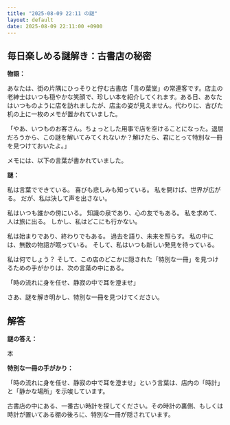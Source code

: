 ```yaml
---
title: "2025-08-09 22:11 の謎"
layout: default
date: 2025-08-09 22:11:00 +0900
---
```

## 毎日楽しめる謎解き：古書店の秘密

**物語：**

あなたは、街の片隅にひっそりと佇む古書店「言の葉堂」の常連客です。店主の老紳士はいつも穏やかな笑顔で、珍しい本を紹介してくれます。ある日、あなたはいつものように店を訪れましたが、店主の姿が見えません。代わりに、古びた机の上に一枚のメモが置かれていました。

「やあ、いつものお客さん。ちょっとした用事で店を空けることになった。退屈だろうから、この謎を解いてみてくれないか？解けたら、君にとって特別な一冊を見つけておいたよ。」

メモには、以下の言葉が書かれていました。

**謎：**

私は言葉でできている。
喜びも悲しみも知っている。
私を開けば、世界が広がる。
だが、私は決して声を出さない。

私はいつも誰かの傍にいる。
知識の泉であり、心の友でもある。
私を求めて、人は旅に出る。
しかし、私はどこにも行かない。

私は始まりであり、終わりでもある。
過去を語り、未来を照らす。
私の中には、無数の物語が眠っている。
そして、私はいつも新しい発見を待っている。

私は何でしょう？
そして、この店のどこかに隠された「特別な一冊」を見つけるための手がかりは、次の言葉の中にある。

「時の流れに身を任せ、静寂の中で耳を澄ませ」

さあ、謎を解き明かし、特別な一冊を見つけてください。

## 解答

**謎の答え：**

本

**特別な一冊の手がかり：**

「時の流れに身を任せ、静寂の中で耳を澄ませ」という言葉は、店内の「時計」と「静かな場所」を示唆しています。

古書店の中にある、一番古い時計を探してください。その時計の裏側、もしくは時計が置いてある棚の後ろに、特別な一冊が隠されています。

